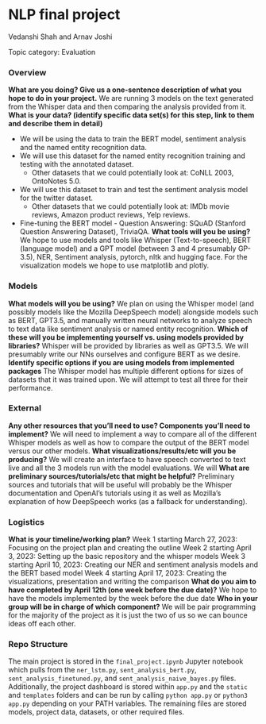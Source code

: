 # NLP final project

Vedanshi Shah and Arnav Joshi

Topic category: Evaluation

### Overview

**What are you doing? Give us a one-sentence description of what you hope to do in your project.**
We are running 3 models on the text generated from the Whisper data and then comparing the analysis provided from it.
**What is your data? (identify specific data set(s) for this step, link to them and describe them in detail)**

- We will be using the data to train the BERT model, sentiment analysis and the named entity recognition data.
- We will use this dataset for the named entity recognition training and testing with the annotated dataset.
  - Other datasets that we could potentially look at: CoNLL 2003, OntoNotes 5.0.
- We will use this dataset to train and test the sentiment analysis model for the twitter dataset.
  - Other datasets that we could potentially look at: IMDb movie reviews, Amazon product reviews, Yelp reviews.
- Fine-tuning the BERT model - Question Answering: SQuAD (Stanford Question Answering Dataset), TriviaQA.
  **What tools will you be using?**
  We hope to use models and tools like Whisper (Text-to-speech), BERT (language model) and a GPT model (between 3 and 4 presumably GP-3.5), NER, Sentiment analysis, pytorch, nltk and hugging face. For the visualization models we hope to use matplotlib and plotly.

### Models

**What models will you be using?**
We plan on using the Whisper model (and possibly models like the Mozilla DeepSpeech model) alongside models such as BERT, GPT3.5, and manually written neural networks to analyze speech to text data like sentiment analysis or named entity recognition.
**Which of these will you be implementing yourself vs. using models provided by libraries?**
Whisper will be provided by libraries as well as GPT3.5. We will presumably write our NNs ourselves and configure BERT as we desire.
**Identify specific options if you are using models from implemented packages**
The Whisper model has multiple different options for sizes of datasets that it was trained upon. We will attempt to test all three for their performance.

### External

**Any other resources that you’ll need to use? Components you’ll need to implement?**
We will need to implement a way to compare all of the different Whisper models as well as how to compare the output of the BERT model versus our other models.
**What visualizations/results/etc will you be producing?**
We will create an interface to have speech converted to text live and all the 3 models run with the model evaluations. We will
**What are preliminary sources/tutorials/etc that might be helpful?**
Preliminary sources and tutorials that will be useful will probably be the Whisper documentation and OpenAI’s tutorials using it as well as Mozilla’s explanation of how DeepSpeech works (as a fallback for understanding).

### Logistics

**What is your timeline/working plan?**
Week 1 starting March 27, 2023: Focusing on the project plan and creating the outline
Week 2 starting April 3, 2023: Setting up the basic repository and the whisper models
Week 3 starting April 10, 2023: Creating our NER and sentiment analysis models and the BERT based model
Week 4 starting April 17, 2023: Creating the visualizations, presentation and writing the comparison
**What do you aim to have completed by April 12th (one week before the due date)?**
We hope to have the models implemented by the week before the due date
**Who in your group will be in charge of which component?**
We will be pair programming for the majority of the project as it is just the two of us so we can bounce ideas off each other.

### Repo Structure

The main project is stored in the `final_project.ipynb` Jupyter notebook which pulls from the `ner_lstm.py`, `sent_analysis_bert.py`, `sent_analysis_finetuned.py`, and `sent_analysis_naive_bayes.py` files. Additionally, the project dashboard is stored within `app.py` and the `static` and `templates` folders and can be run by calling `python app.py` or `python3 app.py` depending on your PATH variables. The remaining files are stored models, project data, datasets, or other required files.
